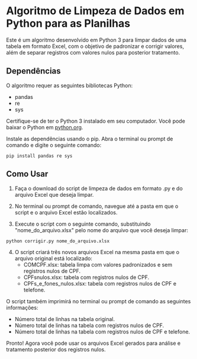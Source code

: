 # Algoritmo de Limpeza de Dados em Python para as Planilhas 

Este é um algoritmo desenvolvido em Python 3 para limpar dados de uma tabela em formato Excel, com o objetivo de padronizar e corrigir valores, além de separar registros com valores nulos para posterior tratamento.

## Dependências

O algoritmo requer as seguintes bibliotecas Python:

- pandas
- re
- sys

Certifique-se de ter o Python 3 instalado em seu computador. Você pode baixar o Python em [python.org](https://www.python.org/).

Instale as dependências usando o pip. Abra o terminal ou prompt de comando e digite o seguinte comando:

```shell
pip install pandas re sys
```

## Como Usar

1. Faça o download do script de limpeza de dados em formato .py e do arquivo Excel que deseja limpar.

2. No terminal ou prompt de comando, navegue até a pasta em que o script e o arquivo Excel estão localizados.

3. Execute o script com o seguinte comando, substituindo "nome_do_arquivo.xlsx" pelo nome do arquivo que você deseja limpar:

```shell
python corrigir.py nome_do_arquivo.xlsx
```

4. O script criará três novos arquivos Excel na mesma pasta em que o arquivo original está localizado:
   - COMCPF.xlsx: tabela limpa com valores padronizados e sem registros nulos de CPF.
   - CPFsnulos.xlsx: tabela com registros nulos de CPF.
   - CPFs_e_fones_nulos.xlsx: tabela com registros nulos de CPF e telefone.

O script também imprimirá no terminal ou prompt de comando as seguintes informações:

- Número total de linhas na tabela original.
- Número total de linhas na tabela com registros nulos de CPF.
- Número total de linhas na tabela com registros nulos de CPF e telefone.

Pronto! Agora você pode usar os arquivos Excel gerados para análise e tratamento posterior dos registros nulos.
